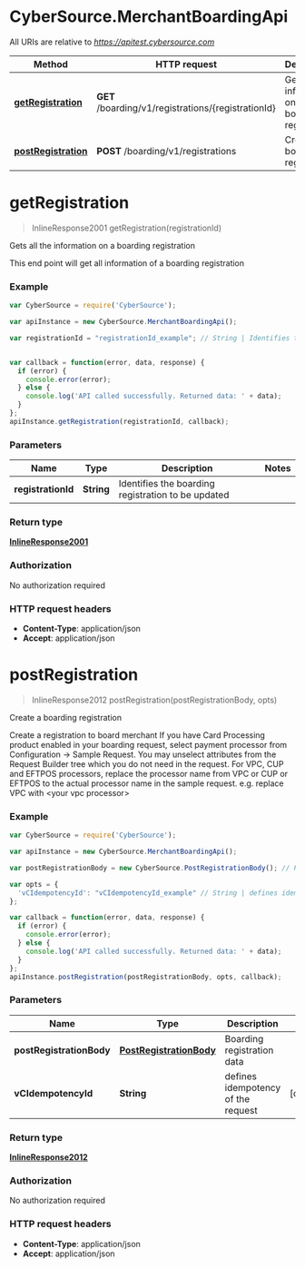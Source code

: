 # CyberSource.MerchantBoardingApi

All URIs are relative to *https://apitest.cybersource.com*

Method | HTTP request | Description
------------- | ------------- | -------------
[**getRegistration**](MerchantBoardingApi.md#getRegistration) | **GET** /boarding/v1/registrations/{registrationId} | Gets all the information on a boarding registration
[**postRegistration**](MerchantBoardingApi.md#postRegistration) | **POST** /boarding/v1/registrations | Create a boarding registration


<a name="getRegistration"></a>
# **getRegistration**
> InlineResponse2001 getRegistration(registrationId)

Gets all the information on a boarding registration

This end point will get all information of a boarding registration 

### Example
```javascript
var CyberSource = require('CyberSource');

var apiInstance = new CyberSource.MerchantBoardingApi();

var registrationId = "registrationId_example"; // String | Identifies the boarding registration to be updated


var callback = function(error, data, response) {
  if (error) {
    console.error(error);
  } else {
    console.log('API called successfully. Returned data: ' + data);
  }
};
apiInstance.getRegistration(registrationId, callback);
```

### Parameters

Name | Type | Description  | Notes
------------- | ------------- | ------------- | -------------
 **registrationId** | **String**| Identifies the boarding registration to be updated | 

### Return type

[**InlineResponse2001**](InlineResponse2001.md)

### Authorization

No authorization required

### HTTP request headers

 - **Content-Type**: application/json
 - **Accept**: application/json

<a name="postRegistration"></a>
# **postRegistration**
> InlineResponse2012 postRegistration(postRegistrationBody, opts)

Create a boarding registration

Create a registration to board merchant  If you have  Card Processing product enabled in your boarding request, select payment processor from Configuration -> Sample Request. You may unselect attributes from the Request Builder tree which you do not need in the request. For VPC, CUP and EFTPOS processors, replace the processor name from VPC or CUP or EFTPOS to the actual processor name in the sample request. e.g. replace VPC with &lt;your vpc processor&gt; 

### Example
```javascript
var CyberSource = require('CyberSource');

var apiInstance = new CyberSource.MerchantBoardingApi();

var postRegistrationBody = new CyberSource.PostRegistrationBody(); // PostRegistrationBody | Boarding registration data

var opts = { 
  'vCIdempotencyId': "vCIdempotencyId_example" // String | defines idempotency of the request
};

var callback = function(error, data, response) {
  if (error) {
    console.error(error);
  } else {
    console.log('API called successfully. Returned data: ' + data);
  }
};
apiInstance.postRegistration(postRegistrationBody, opts, callback);
```

### Parameters

Name | Type | Description  | Notes
------------- | ------------- | ------------- | -------------
 **postRegistrationBody** | [**PostRegistrationBody**](PostRegistrationBody.md)| Boarding registration data | 
 **vCIdempotencyId** | **String**| defines idempotency of the request | [optional] 

### Return type

[**InlineResponse2012**](InlineResponse2012.md)

### Authorization

No authorization required

### HTTP request headers

 - **Content-Type**: application/json
 - **Accept**: application/json

